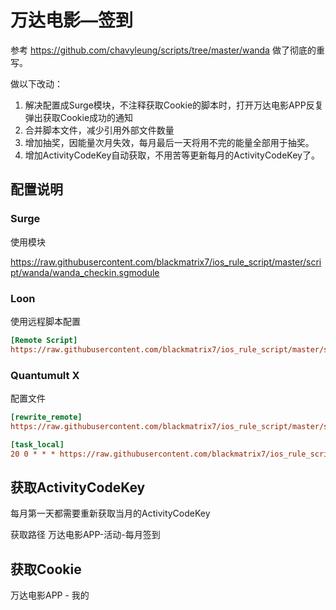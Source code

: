 # 万达电影—签到

参考 https://github.com/chavyleung/scripts/tree/master/wanda 做了彻底的重写。

做以下改动：

1. 解决配置成Surge模块，不注释获取Cookie的脚本时，打开万达电影APP反复弹出获取Cookie成功的通知
2. 合并脚本文件，减少引用外部文件数量
3. 增加抽奖，因能量次月失效，每月最后一天将用不完的能量全部用于抽奖。
4. 增加ActivityCodeKey自动获取，不用苦等更新每月的ActivityCodeKey了。

## 配置说明

### Surge

使用模块

https://raw.githubusercontent.com/blackmatrix7/ios_rule_script/master/script/wanda/wanda_checkin.sgmodule

### Loon

使用远程脚本配置

```ini
[Remote Script]
https://raw.githubusercontent.com/blackmatrix7/ios_rule_script/master/script/wanda/wanda_checkin.lnscript, tag=万达电影_每日签到, enabled=true
```

### Quantumult X

配置文件

```ini
[rewrite_remote]
https://raw.githubusercontent.com/blackmatrix7/ios_rule_script/master/script/wanda/wanda_checkin.qxrewrite, tag=万达电影_获取Cookie, enabled=true

[task_local]
20 0 * * * https://raw.githubusercontent.com/blackmatrix7/ios_rule_script/master/script/wanda/wanda_checkin.js, tag=万达电影_每日签到, enabled=true
```

## 获取ActivityCodeKey

每月第一天都需要重新获取当月的ActivityCodeKey

获取路径 万达电影APP-活动-每月签到

## 获取Cookie

万达电影APP - 我的 